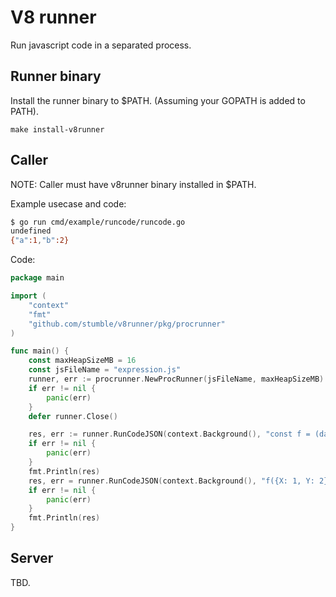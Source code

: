 # V8 runner
Run javascript code in a separated process.

## Runner binary
Install the runner binary to $PATH. (Assuming your GOPATH is added to PATH).
```
make install-v8runner
```

## Caller

NOTE: Caller must have v8runner binary installed in $PATH.

Example usecase and code:

```bash
$ go run cmd/example/runcode/runcode.go
undefined
{"a":1,"b":2}
```

Code:
```go
package main

import (
	"context"
	"fmt"
	"github.com/stumble/v8runner/pkg/procrunner"
)

func main() {
	const maxHeapSizeMB = 16
	const jsFileName = "expression.js"
	runner, err := procrunner.NewProcRunner(jsFileName, maxHeapSizeMB)
	if err != nil {
		panic(err)
	}
	defer runner.Close()

	res, err := runner.RunCodeJSON(context.Background(), "const f = (data) => { return {a: data.X, b: data.Y} };")
	if err != nil {
		panic(err)
	}
	fmt.Println(res)
	res, err = runner.RunCodeJSON(context.Background(), "f({X: 1, Y: 2});")
	if err != nil {
		panic(err)
	}
	fmt.Println(res)
}
```

## Server
TBD.
